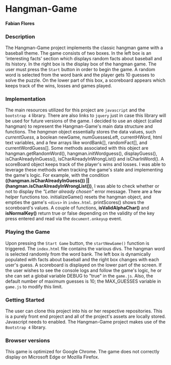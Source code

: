 # Hangman-Game

#### Fabian Flores

### Description
The Hangman-Game project implements the classic hangman game with a baseball theme. The game consists
of two boxes. In the left box is an 'interesting facts' section which displays random facts about baseball and its history. In the right box is the display box of the hangman game. The user must press the `Start` button in order to begin the game. A random word is selected from the word bank and the player gets 10 guesses to solve the puzzle. On the lower part of this box, a scoreboard appears which keeps track of the wins, losses and games played.

### Implementation
The main resources utilized for this project are `javascript` and the `bootstrap 4` library. There are also links to `jquery` just in case this library will be used for future versions of the game.
I decided to use an object (called hangman) to represent the Hangman-Game's main data structure and functions. The *hangman* object essentially stores the data values, such *currentGuess*, a boolean newGame, numGuessesLeft, currentHWord, html text variables, and a few arrays like wordBank[], randomFact[], and currentWordGuess[]. Some methods associated with this object are hangman.getRandomWord(), hangman.initWordguess(), displayGuess(), isCharAlreadyInGuess(), isCharAlreadyInWrongList() and isCharInWord(). A scoreBoard object keeps track of the player's wins and losses.
I was able to leverage these methods when tracking the game's state and implementing the game's logic. For example, with the condition **((hangman.isCharAlreadyInGuess()) || (hangman.isCharAlreadyInWrongList())**,
I was able to check whether or not to display the *"Letter already chosen"* error message. 
There are a few helper functions too. initializeGame() resets the hangman object, and empties the game's `<divs>` in `index.html`. printScores() shows the scoreboard's values. A couple of functions, **isValidAlphaChar()** and **isNormalKey()** return true or false depending on the validity of the key press entered and read via the `document.onkeyup` event.

### Playing the Game
Upon pressing the `Start Game` button, the `startNewGame()` function is triggered.
The `index.html` file contains the various divs. The hangman word is selected randomly from the 
word bank. The left box is dynamically populated with facts about baseball and the right box changes with each user's guess. A scoreboard is displayed on the lower part of the screen. 
If the user wishes to see the console logs and follow the game's logic, he or she can set a global variable DEBUG to "true" in the `game.js`. Also, the default number of maximum guesses is 10; the MAX_GUESSES variable in `game.js` to modify this limit.

### Getting Started
The user can clone this project into his or her respective repositories. This is a purely front end
project and all of the project's assets are locally stored. Javascript needs to enabled. The Hangman-Game project makes use of the `Bootstrap 4` library.

### Browser versions
This game is optimized for Google Chrome. The game does not correctly display on Microsoft Edge or Mozilla Firefox.
